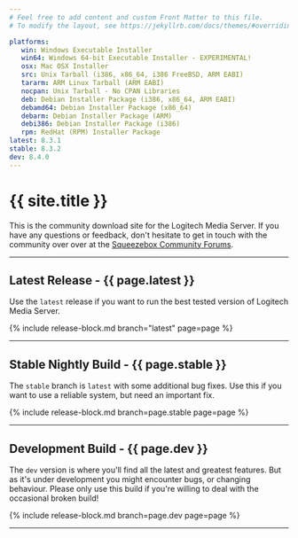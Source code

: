 ```yaml
---
# Feel free to add content and custom Front Matter to this file.
# To modify the layout, see https://jekyllrb.com/docs/themes/#overriding-theme-defaults

platforms:
   win: Windows Executable Installer
   win64: Windows 64-bit Executable Installer - EXPERIMENTAL!
   osx: Mac OSX Installer
   src: Unix Tarball (i386, x86_64, i386 FreeBSD, ARM EABI)
   tararm: ARM Linux Tarball (ARM EABI)
   nocpan: Unix Tarball - No CPAN Libraries
   deb: Debian Installer Package (i386, x86_64, ARM EABI)
   debamd64: Debian Installer Package (x86_64)
   debarm: Debian Installer Package (ARM)
   debi386: Debian Installer Package (i386)
   rpm: RedHat (RPM) Installer Package
latest: 8.3.1
stable: 8.3.2
dev: 8.4.0
---
```


# {{ site.title }}

This is the community download site for the Logitech Media Server. If you have any questions or feedback,
don't hesitate to get in touch with the community over over at the [Squeezebox Community Forums](https://forums.slimdevices.com/).

---
## Latest Release - {{ page.latest }}

Use the `latest` release if you want to run the best tested version of Logitech Media Server.

{% include release-block.md branch="latest" page=page %}

---

## Stable Nightly Build - {{ page.stable }}

The `stable` branch is `latest` with some additional bug fixes. Use this if you want to use a reliable system,
but need an important fix.

{% include release-block.md branch=page.stable page=page %}

---

## Development Build - {{ page.dev }}

The `dev` version is where you'll find all the latest and greatest features. But as it's under development
you might encounter bugs, or changing behaviour. Please only use this build if you're willing to deal with
the occasional broken build!

{% include release-block.md branch=page.dev page=page %}

---